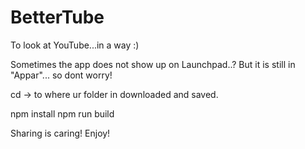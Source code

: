 # BetterTube
To look at YouTube...in a way :)

Sometimes the app does not show up on Launchpad..? But it is still in "Appar"... so dont worry!

cd -> to where ur folder in downloaded and saved.

npm install
npm run build

Sharing is caring!
Enjoy!
